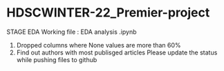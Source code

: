 # HDSCWINTER-22_Premier-project
STAGE EDA 
Working file : EDA analysis .ipynb
1. Dropped columns where None values are more than 60% 
2. Find out authors with most publisged articles 
Please update the status while pushing files to github 
